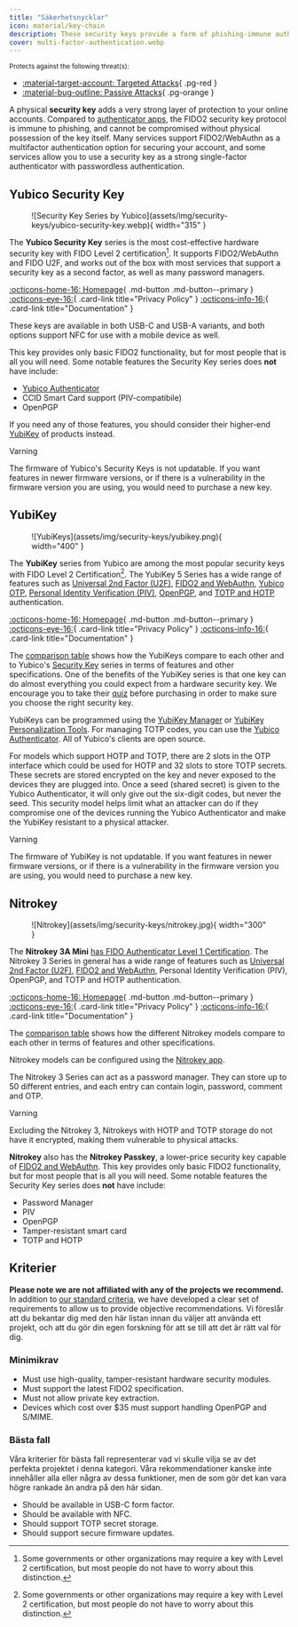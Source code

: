 ```yaml
---
title: "Säkerhetsnycklar"
icon: material/key-chain
description: These security keys provide a form of phishing-immune authentication for accounts that support it.
cover: multi-factor-authentication.webp
---
```


<small>Protects against the following threat(s):</small>

- [:material-target-account: Targeted Attacks](basics/common-threats.md#attacks-against-specific-individuals){ .pg-red }
- [:material-bug-outline: Passive Attacks](basics/common-threats.md#security-and-privacy){ .pg-orange }

A physical **security key** adds a very strong layer of protection to your online accounts. Compared to [authenticator apps](multi-factor-authentication.md), the FIDO2 security key protocol is immune to phishing, and cannot be compromised without physical possession of the key itself. Many services support FIDO2/WebAuthn as a multifactor authentication option for securing your account, and some services allow you to use a security key as a strong single-factor authenticator with passwordless authentication.

## Yubico Security Key

<div class="admonition recommendation" markdown>

<figure markdown="span">
  ![Security Key Series by Yubico](assets/img/security-keys/yubico-security-key.webp){ width="315" }
</figure>

The **Yubico Security Key** series is the most cost-effective hardware security key with FIDO Level 2 certification[^1]. It supports FIDO2/WebAuthn and FIDO U2F, and works out of the box with most services that support a security key as a second factor, as well as many password managers.

[:octicons-home-16: Homepage](https://yubico.com/products/security-key){ .md-button .md-button--primary }
[:octicons-eye-16:](https://yubico.com/support/terms-conditions/privacy-notice){ .card-link title="Privacy Policy" }
[:octicons-info-16:](https://docs.yubico.com){ .card-link title="Documentation" }

</details>

</div>

These keys are available in both USB-C and USB-A variants, and both options support NFC for use with a mobile device as well.

This key provides only basic FIDO2 functionality, but for most people that is all you will need. Some notable features the Security Key series does **not** have include:

- [Yubico Authenticator](https://yubico.com/products/yubico-authenticator)
- CCID Smart Card support (PIV-compatibile)
- OpenPGP

If you need any of those features, you should consider their higher-end [YubiKey](#yubikey) of products instead.

<div class="admonition warning" markdown>
<p class="admonition-title">Varning</p>

The firmware of Yubico's Security Keys is not updatable. If you want features in newer firmware versions, or if there is a vulnerability in the firmware version you are using, you would need to purchase a new key.

</div>

## YubiKey

<div class="admonition recommendation" markdown>

<figure markdown="span">
  ![YubiKeys](assets/img/security-keys/yubikey.png){ width="400" }
</figure>

The **YubiKey** series from Yubico are among the most popular security keys with FIDO Level 2 Certification[^1]. The YubiKey 5 Series has a wide range of features such as [Universal 2nd Factor (U2F)](https://en.wikipedia.org/wiki/Universal_2nd_Factor), [FIDO2 and WebAuthn](basics/multi-factor-authentication.md#fido-fast-identity-online), [Yubico OTP](basics/multi-factor-authentication.md#yubico-otp), [Personal Identity Verification (PIV)](https://developers.yubico.com/PIV), [OpenPGP](https://developers.yubico.com/PGP), and [TOTP and HOTP](https://developers.yubico.com/OATH) authentication.

[:octicons-home-16: Homepage](https://yubico.com/products/yubikey-5-overview){ .md-button .md-button--primary }
[:octicons-eye-16:](https://yubico.com/support/terms-conditions/privacy-notice){ .card-link title="Privacy Policy" }
[:octicons-info-16:](https://docs.yubico.com){ .card-link title="Documentation" }

</details>

</div>

The [comparison table](https://yubico.com/store/compare) shows how the YubiKeys compare to each other and to Yubico's [Security Key](#yubico-security-key) series in terms of features and other specifications. One of the benefits of the YubiKey series is that one key can do almost everything you could expect from a hardware security key. We encourage you to take their [quiz](https://yubico.com/quiz) before purchasing in order to make sure you choose the right security key.

YubiKeys can be programmed using the [YubiKey Manager](https://yubico.com/support/download/yubikey-manager) or [YubiKey Personalization Tools](https://yubico.com/support/download/yubikey-personalization-tools). For managing TOTP codes, you can use the [Yubico Authenticator](https://yubico.com/products/yubico-authenticator). All of Yubico's clients are open source.

For models which support HOTP and TOTP, there are 2 slots in the OTP interface which could be used for HOTP and 32 slots to store TOTP secrets. These secrets are stored encrypted on the key and never exposed to the devices they are plugged into. Once a seed (shared secret) is given to the Yubico Authenticator, it will only give out the six-digit codes, but never the seed. This security model helps limit what an attacker can do if they compromise one of the devices running the Yubico Authenticator and make the YubiKey resistant to a physical attacker.

<div class="admonition warning" markdown>
<p class="admonition-title">Varning</p>

The firmware of YubiKey is not updatable. If you want features in newer firmware versions, or if there is a vulnerability in the firmware version you are using, you would need to purchase a new key.

</div>

## Nitrokey

<div class="admonition recommendation" markdown>

<figure markdown="span">
  ![Nitrokey](assets/img/security-keys/nitrokey.jpg){ width="300" }
</figure>

The **Nitrokey 3A Mini** [has FIDO Authenticator Level 1 Certification](https://www.nitrokey.com/news/2024/nitrokey-3a-mini-receives-official-fido2-certification). The Nitrokey 3 Series in general has a wide range of features such as [Universal 2nd Factor (U2F)](https://en.wikipedia.org/wiki/Universal_2nd_Factor), [FIDO2 and WebAuthn](basics/multi-factor-authentication.md#fido-fast-identity-online), Personal Identity Verification (PIV), OpenPGP, and TOTP and HOTP authentication.

[:octicons-home-16: Homepage](https://nitrokey.com){ .md-button .md-button--primary }
[:octicons-eye-16:](https://nitrokey.com/data-privacy-policy){ .card-link title="Privacy Policy" }
[:octicons-info-16:](https://docs.nitrokey.com){ .card-link title="Documentation" }

</details>

</div>

The [comparison table](https://nitrokey.com/products/nitrokeys) shows how the different Nitrokey models compare to each other in terms of features and other specifications.

Nitrokey models can be configured using the [Nitrokey app](https://nitrokey.com/download).

The Nitrokey 3 Series can act as a password manager. They can store up to 50 different entries, and each entry can contain login, password, comment and OTP.

<div class="admonition warning" markdown>
<p class="admonition-title">Varning</p>

Excluding the Nitrokey 3, Nitrokeys with HOTP and TOTP storage do not have it encrypted, making them vulnerable to physical attacks.

</div>

**Nitrokey** also has the **Nitrokey Passkey**, a lower-price security key capable of [FIDO2 and WebAuthn](basics/multi-factor-authentication.md#fido-fast-identity-online). This key provides only basic FIDO2 functionality, but for most people that is all you will need. Some notable features the Security Key series does **not** have include:

- Password Manager
- PIV
- OpenPGP
- Tamper-resistant smart card
- TOTP and HOTP

</div>

## Kriterier

**Please note we are not affiliated with any of the projects we recommend.** In addition to [our standard criteria](about/criteria.md), we have developed a clear set of requirements to allow us to provide objective recommendations. Vi föreslår att du bekantar dig med den här listan innan du väljer att använda ett projekt, och att du gör din egen forskning för att se till att det är rätt val för dig.

### Minimikrav

- Must use high-quality, tamper-resistant hardware security modules.
- Must support the latest FIDO2 specification.
- Must not allow private key extraction.
- Devices which cost over $35 must support handling OpenPGP and S/MIME.

### Bästa fall

Våra kriterier för bästa fall representerar vad vi skulle vilja se av det perfekta projektet i denna kategori. Våra rekommendationer kanske inte innehåller alla eller några av dessa funktioner, men de som gör det kan vara högre rankade än andra på den här sidan.

- Should be available in USB-C form factor.
- Should be available with NFC.
- Should support TOTP secret storage.
- Should support secure firmware updates.

[^1]: Some governments or other organizations may require a key with Level 2 certification, but most people do not have to worry about this distinction.
